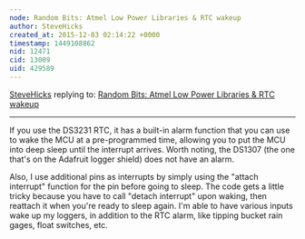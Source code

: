 ```yaml
---
node: Random Bits: Atmel Low Power Libraries & RTC wakeup
author: SteveHicks
created_at: 2015-12-03 02:14:22 +0000
timestamp: 1449108862
nid: 12471
cid: 13009
uid: 429589
---
```




[SteveHicks](../profile/SteveHicks) replying to: [Random Bits: Atmel Low Power Libraries & RTC wakeup](../notes/donblair/12-02-2015/random-bits-atmel-low-power-libraries-rtc-wakeup)

----
If you use the DS3231 RTC, it has a built-in alarm function that you can use to wake the MCU at a pre-programmed time, allowing you to put the MCU into deep sleep until the interrupt arrives.  Worth noting, the DS1307 (the one that's on the Adafruit logger shield) does not have an alarm.  

Also, I use additional pins as interrupts by simply using the "attach interrupt" function for the pin before going to sleep. The code gets a little tricky because you have to call "detach interrupt" upon waking, then reattach it when you're ready to sleep again.  I'm able to have various inputs wake up my loggers, in addition to the RTC alarm, like tipping bucket rain gages, float switches, etc.  